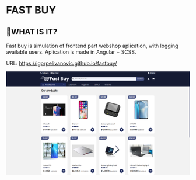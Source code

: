 # FAST BUY

## :notebook_with_decorative_cover:WHAT IS IT?

Fast buy is simulation of frontend part webshop aplication, with logging available users. Aplication is made in Angular + SCSS.

URL: https://igorpelivanovic.github.io/fastbuy/

![Screen](/src/assets/screen.png "Screen")
